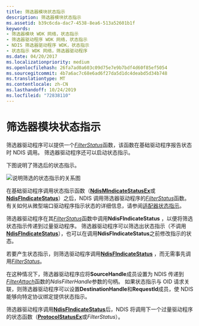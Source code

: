 ```yaml
---
title: 筛选器模块状态指示
description: 筛选器模块状态指示
ms.assetid: b39c6cda-dac7-4538-8ea6-513a52601b1f
keywords:
- 筛选器模块 WDK 网络，状态指示
- 筛选器驱动程序 WDK 网络，状态指示
- NDIS 筛选器驱动程序 WDK，状态指示
- 状态指示 WDK 网络，筛选器驱动程序
ms.date: 04/20/2017
ms.localizationpriority: medium
ms.openlocfilehash: 26fa7ad0a603c09d75e7e9b7bdf4d60f85ef5054
ms.sourcegitcommit: 4b7a6ac7c68e6ad6f27da5d1dc4deabd5d34b748
ms.translationtype: MT
ms.contentlocale: zh-CN
ms.lasthandoff: 10/24/2019
ms.locfileid: "72838110"
---
```

# <a name="filter-module-status-indications"></a>筛选器模块状态指示





筛选器驱动程序可以提供一个[*FilterStatus*](https://docs.microsoft.com/windows-hardware/drivers/ddi/ndis/nc-ndis-filter_status)函数，该函数在基础驱动程序报告状态时 NDIS 调用。 筛选器驱动程序还可以启动状态指示。

下图说明了筛选后的状态指示。

![说明筛选的状态指示的关系图](images/statusfilter.png)

在基础驱动程序调用状态指示函数（[**NdisMIndicateStatusEx**](https://docs.microsoft.com/windows-hardware/drivers/ddi/ndis/nf-ndis-ndismindicatestatusex)或[**NdisFIndicateStatus**](https://docs.microsoft.com/windows-hardware/drivers/ddi/ndis/nf-ndis-ndisfindicatestatus)）之后，NDIS 调用筛选器驱动程序的[*FilterStatus*](https://docs.microsoft.com/windows-hardware/drivers/ddi/ndis/nc-ndis-filter_status)函数。 有关如何从微型端口驱动程序指示状态的详细信息，请参阅[适配器状态指示](miniport-adapter-status-indications.md)。

筛选器驱动程序在其[*FilterStatus*](https://docs.microsoft.com/windows-hardware/drivers/ddi/ndis/nc-ndis-filter_status)函数中调用**NdisFIndicateStatus** ，以便将筛选状态指示传递到过量驱动程序。 筛选器驱动程序可以筛选出状态指示（不调用[**NdisFIndicateStatus**](https://docs.microsoft.com/windows-hardware/drivers/ddi/ndis/nf-ndis-ndisfindicatestatus)），也可以在调用**NdisFIndicateStatus**之前修改指示的状态。

若要产生状态指示，则筛选驱动程序调用[**NdisFIndicateStatus**](https://docs.microsoft.com/windows-hardware/drivers/ddi/ndis/nf-ndis-ndisfindicatestatus) ，而无需事先调用[*FilterStatus*](https://docs.microsoft.com/windows-hardware/drivers/ddi/ndis/nc-ndis-filter_status)。

在这种情况下，筛选器驱动程序应将**SourceHandle**成员设置为 NDIS 传递到[*FilterAttach*](https://docs.microsoft.com/windows-hardware/drivers/ddi/ndis/nc-ndis-filter_attach)函数的*NdisFilterHandle*参数的句柄。 如果状态指示与 OID 请求关联，则筛选器驱动程序可以设置**DestinationHandle**和**RequestId**成员，使 NDIS 能够向特定协议绑定提供状态指示。

筛选器驱动程序调用[**NdisFIndicateStatus**](https://docs.microsoft.com/windows-hardware/drivers/ddi/ndis/nf-ndis-ndisfindicatestatus)后，NDIS 将调用下一个过量驱动程序的状态函数（[**ProtocolStatusEx**](https://docs.microsoft.com/windows-hardware/drivers/ddi/ndis/nc-ndis-protocol_status_ex)或*FilterStatus*）。

 

 





